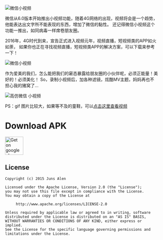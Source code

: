 ![微信小视频](http://img.blog.csdn.net/20150703110355740)

微信从6.0版本开始推出小视频功能，随着4G网络的出现，视频将会是一个趋势，他能表达出文字所不能表现的东西，增加了微信的黏性。
还记得微信小视频这个功能一推出，如同病毒一样席卷朋友圈。

2016年，4G时代到来，宣告正式进入视频元年，视频直播，短视频类的APP如火如荼， 如果你也正在寻找视频直播，短视频类APP的解决方案，可以下载来参考一下！


![微信小视频](http://a1.eoeandroid.com/attachment/forum/201507/15/161150dwgrgh8e0hmg2d8b.png)


作为爱美的我们，怎么能把我们的窘态暴露给朋友圈的小伙伴呢，必须正能量！美好的！必须美化！
So，录制小视频后，加各种滤镜，炫酷MV主题，妈妈再也不担心我的猪窝了...

    
 ![高仿微信 小视频](http://a1.eoeandroid.com/attachment/forum/201507/15/160941j9ztbxxgdxqwxbnt.gif) 

PS：gif 图片比较大，如果等不及的童鞋，可以[点击这里查看视频](http://video.weibo.com/show?fid=1034:b50abae7fe8bd291c5fac40d75a1028a)


Download APK
===

<a href="http://42.81.5.134/file3.data.weipan.cn/1078079/436bbc923e1886bc3c82c16ece8a98ddd8ae7a23?ip=1436780160,124.207.56.162&ssig=62aV9bk2ip&Expires=1436781930&KID=sae,l30zoo1wmz&fn=%E9%AB%98%E4%BB%BF%E5%BE%AE%E4%BF%A1.apk&skiprd=2&se_ip_debug=124.207.56.162&corp=2&from=1221134&wsiphost=local">
  <img src="https://camo.githubusercontent.com/bdaf711a93d64d0bb5e5abfc346a8b84ea47f164/68747470733a2f2f706c61792e676f6f676c652e636f6d2f696e746c2f656e5f75732f6261646765732f696d616765732f67656e657269632f656e2d706c61792d62616467652e706e67" alt="Get on google play" height="60" border="0" data-canonical-src="https://play.google.com/intl/en_us/badges/images/generic/en-play-badge.png" style="max-width:100%;">
</a>

License
-------
    Copyright (c) 2015 Juns Alen

    Licensed under the Apache License, Version 2.0 (the "License");
    you may not use this file except in compliance with the License.
    You may obtain a copy of the License at

         http://www.apache.org/licenses/LICENSE-2.0

    Unless required by applicable law or agreed to in writing, software
    distributed under the License is distributed on an "AS IS" BASIS,
    WITHOUT WARRANTIES OR CONDITIONS OF ANY KIND, either express or implied.
    See the License for the specific language governing permissions and
    limitations under the License.
